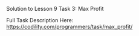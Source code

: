 Solution to Lesson 9 Task 3: Max Profit

Full Task Description Here: https://codility.com/programmers/task/max_profit/
